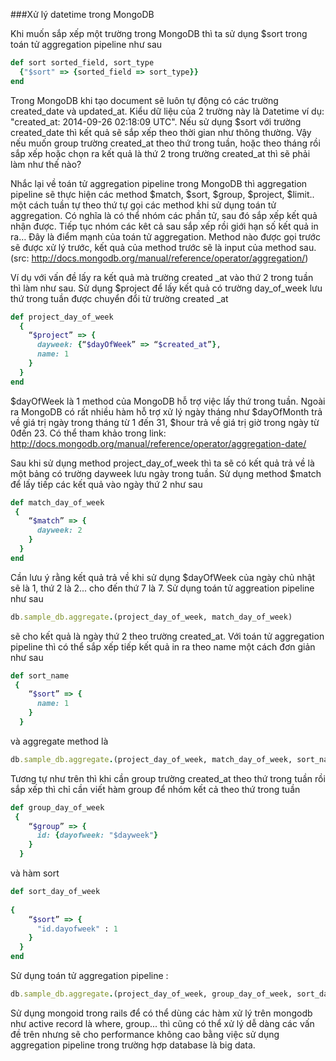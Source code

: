 ###Xử lý datetime trong MongoDB

  Khi muốn sắp xếp một trường trong MongoDB thì ta sử dụng $sort trong toán tử aggregation pipeline như sau 
```ruby
def sort sorted_field, sort_type
  {"$sort" => {sorted_field => sort_type}}
end
```
  Trong MongoDB khi tạo document sẽ luôn tự động có các trường created_date và updated_at. Kiểu dữ liệu của 2 trường này là Datetime ví dụ: "created_at: 2014-09-26 02:18:09 UTC". Nếu sử dụng $sort với trường created_date thì kết quả sẽ sắp xếp theo thời gian như thông thường. Vậy nếu muốn group trường created_at theo thứ trong tuần, hoặc theo tháng rồi sắp xếp hoặc chọn ra kết quả là thứ 2 trong trường created_at thì sẽ phải làm như thế nào?

  Nhắc lại về toán tử aggregation pipeline trong MongoDB thì  aggregation pipeline sẽ thực hiện các method $match, $sort, $group, $project, $limit.. một cách tuần tự theo thứ tự gọi các method khi sử dụng toán tử aggregation. Có nghĩa là có thể nhóm các phần tử, sau đó sắp xếp kết quả nhận được. Tiếp tục nhóm các kêt cả sau sắp xếp rồi giới hạn số kết quả in ra… Đây là điểm mạnh của toán tử aggregation. Method nào được gọi trước sẽ được xử lý trước, kết quả của method trước sẽ là input của method sau. (src: http://docs.mongodb.org/manual/reference/operator/aggregation/)

  Ví dụ với vấn đề lấy ra kết quả mà trường created _at vào thứ 2 trong tuần thì làm như sau.
Sử dụng $project để lấy kết quả có trường day_of_week lưu thứ trong tuần được chuyển đổi từ trường  created _at 
```ruby
def project_day_of_week
  {
    “$project” => {
      dayweek: {“$dayOfWeek” => “$created_at”},
      name: 1
    }
  }
end
```
$dayOfWeek là 1 method của MongoDB hỗ trợ việc lấy thứ trong tuần. Ngoài ra MongoDB có rất nhiều hàm hỗ trợ xử lý ngày tháng như $dayOfMonth trả về giá trị ngày trong tháng từ 1 đến 31, $hour trả về giá trị giờ trong ngày từ 0đến 23. Có thể tham khảo trong link:
http://docs.mongodb.org/manual/reference/operator/aggregation-date/

  Sau khi sử dụng method  project_day_of_week thì ta sẽ có kết quả trả về là một bảng có trường dayweek lưu ngày trong tuần. Sử dụng method $match để lấy tiếp các kết quả vào ngày thứ 2 như sau
```ruby
def match_day_of_week
 {
    “$match” => {
      dayweek: 2
    }
  }	
end
```
Cần lưu ý rằng kết quả trả về khi sử dụng $dayOfWeek của ngày chủ nhật sẽ là 1, thứ 2 là 2... cho đến thứ 7 là 7.
Sử dụng toán tử aggreation pipeline như sau
```ruby
db.sample_db.aggregate.(project_day_of_week, match_day_of_week)
```
sẽ cho kết quả là ngày thứ 2 theo trường created_at. 
  Với toán tử aggregation pipeline thì có thể sắp xếp tiếp kết quả in ra theo name một cách đơn giản như sau
```ruby
def sort_name
 {
    “$sort” => {
      name: 1
    }
  }
```  

và aggregate method là 
```ruby
db.sample_db.aggregate.(project_day_of_week, match_day_of_week, sort_name)
```
  Tương tự như trên thì khi cần group trường created_at theo thứ trong tuần rồi sắp xếp thì chỉ cần viết hàm group để nhóm kết cả theo thứ trong tuần
```ruby
def group_day_of_week
 {
    “$group” => {
      id: {dayofweek: "$dayweek"}
    }
  }
```
và hàm sort
```ruby
def sort_day_of_week
	
{
    “$sort” => {
      "id.dayofweek" : 1
    }
  }
end
```
Sử dụng toán tử aggregation pipeline :
```ruby
db.sample_db.aggregate.(project_day_of_week, group_day_of_week, sort_day_of_week)
```
   Sử dụng mongoid trong rails để có thể dùng các hàm xử lý trên mongodb như active record là where, group... thì cũng có thể xử lý dễ dàng các vấn đề trên nhưng sẽ cho performance không cao bằng việc sử dụng aggregation pipeline trong trường hợp database là big data.



